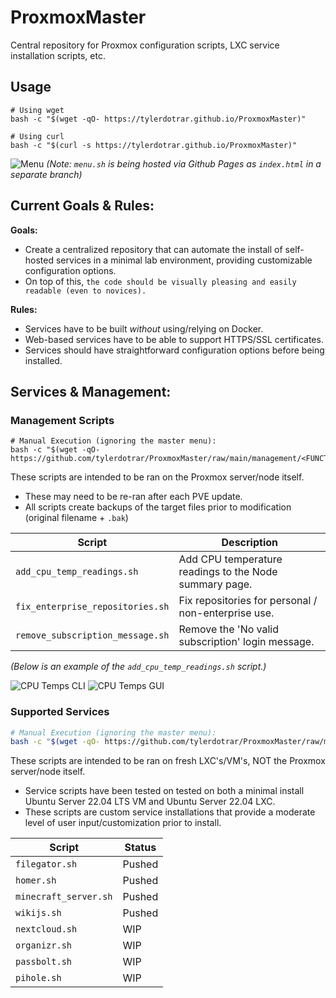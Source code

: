 # ProxmoxMaster
Central repository for Proxmox configuration scripts, LXC service installation scripts, etc.

## Usage

```shell
# Using wget
bash -c "$(wget -qO- https://tylerdotrar.github.io/ProxmoxMaster)"

# Using curl
bash -c "$(curl -s https://tylerdotrar.github.io/ProxmoxMaster)"
```

![Menu](https://github.com/tylerdotrar/ProxmoxMaster/assets/69973771/eafd49ca-d11f-41ed-b82f-9ba6c8eb3d07)
_(Note: `menu.sh` is being hosted via Github Pages as `index.html` in a separate branch)_

## Current Goals & Rules:

**Goals:**
- Create a centralized repository that can automate the install of self-hosted services in a minimal lab environment, providing customizable configuration options.
- On top of this, ``the code should be visually pleasing and easily readable (even to novices).``

**Rules:**
- Services have to be built *without* using/relying on Docker.
- Web-based services have to be able to support HTTPS/SSL certificates.
- Services should have straightforward configuration options before being installed.

## Services & Management:

### Management Scripts

```
# Manual Execution (ignoring the master menu):
bash -c "$(wget -qO- https://github.com/tylerdotrar/ProxmoxMaster/raw/main/management/<FUNCTION_NAME>.sh)"
```

These scripts are intended to be ran on the Proxmox server/node itself.
- These may need to be re-ran after each PVE update.
- All scripts create backups of the target files prior to modification (original filename + `.bak`)

| Script | Description |
| --- | --- |
| ``add_cpu_temp_readings.sh`` | Add CPU temperature readings to the Node summary page. |
| ``fix_enterprise_repositories.sh`` | Fix repositories for personal / non-enterprise use. |
| ``remove_subscription_message.sh`` | Remove the 'No valid subscription' login message. |

_(Below is an example of the `add_cpu_temp_readings.sh` script.)_

![CPU Temps CLI](https://github.com/tylerdotrar/ProxmoxMaster/assets/69973771/5506d5d3-c704-4204-9117-c2d19abdc9d7)
![CPU Temps GUI](https://github.com/tylerdotrar/ProxmoxMaster/assets/69973771/173c0380-c81e-4579-8a12-0463e889010d)

### Supported Services

```bash
# Manual Execution (ignoring the master menu):
bash -c "$(wget -qO- https://github.com/tylerdotrar/ProxmoxMaster/raw/main/services/<SERVICE_NAME>.sh)"
```

These scripts are intended to be ran on fresh LXC's/VM's, NOT the Proxmox server/node itself.
- Service scripts have been tested on tested on both a minimal install Ubuntu Server 22.04 LTS VM and Ubuntu Server 22.04 LXC.
- These scripts are custom service installations that provide a moderate level of user input/customization prior to install.

| Script | Status |
| --- | --- |
| ``filegator.sh`` | Pushed |
| ``homer.sh`` | Pushed |
| ``minecraft_server.sh`` | Pushed |
| ``wikijs.sh``| Pushed |
| ``nextcloud.sh`` | WIP |
| ``organizr.sh`` | WIP |
| ``passbolt.sh`` | WIP |
| ``pihole.sh`` | WIP |
